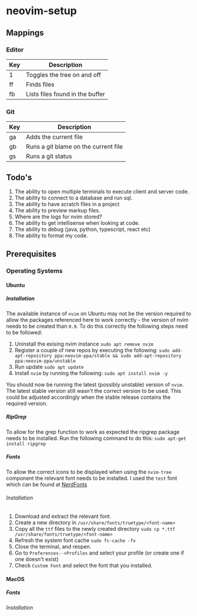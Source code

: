 # neovim-setup

## Mappings

### Editor

|Key| Description|
|--|--|
|<leader>1 | Toggles the tree on and off |
|<leader>ff | Finds files |
|<leader>fb | Lists files found in the buffer |

### Git

|Key| Description|
|--|--|
|<leader>ga | Adds the current file |
|<leader>gb | Runs a git blame on the current file |
|<leader>gs | Runs a git status |

## Todo's
1. The ability to open multiple terminals to execute client and server code.
2. The ability to connect to a database and run sql.
3. The ability to have scratch files in a project
4. The ability to preview markup files.
5. Where are the logs for nvim stored?
6. The ability to get intellisense when looking at code.
7. The ability to debug (java, python, typescript, react etc)
8. The ability to format my code.

## Prerequisites

### Operating Systems

#### Ubuntu

##### Installation
The available instance of `nvim` on Ubuntu may not be the version required to allow the packages referenced here to work correctly - the version of nvim needs to be created than `0.9`. To do this correctly the following steps need to be followed:

1. Uninstall the exising nvim instance `sudo apt remove nvim`
2. Register a couple of new repos by executing the following: `sudo add-apt-repository ppa:neovim-ppa/stable && sudo add-apt-repository ppa:neovim-ppa/unstable`
3. Run update `sudo apt update`
4. Install `nvim` by running the following: `sudo apt install nvim -y`

You should now be running the latest (possibly unstable) version of `nvim`. The latest stable version still wasn't the correct version to be used. This could be adjusted accordingly when the stable release contains the required version.

##### RipGrep
To allow for the grep function to work as expected the ripgrep package needs to be installed. Run the following command to do this: `sudo apt-get install ripgrep`

##### Fonts
To allow the correct icons to be displayed when using the `nvim-tree` component the relevant font needs to be installed. I used the `test` font which can be found at [NerdFonts](https://www.nerdfonts.com/)

###### Installation
1. Download and extract the relevant font.
2. Create a new directory in `/usr/share/fonts/truetype/<font-name>`
3. Copy all the `ttf` files to the newly created directory `sudo cp *.ttf /usr/share/fonts/truetype/<font-name>`
4. Refresh the system font cache `sudo fc-cache -fv`
5. Close the terminal, and reopen.
6. Go to `Preferences-->Profiles` and select your profile (or create one if one doesn't exist)
7. Check `Custom Font` and select the font that you installed.

#### MacOS

##### Fonts

###### Installation
